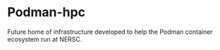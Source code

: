 # Podman-hpc

Future home of infrastructure developed to help
the Podman container ecosystem run at NERSC.
